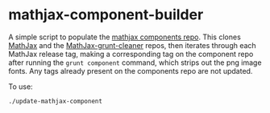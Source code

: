 # mathjax-component-builder

A simple script to populate the
[mathjax components repo](https://github.com/components/MathJax).
This clones [MathJax][] and the [MathJax-grunt-cleaner][] repos,
then iterates through each MathJax release tag,
making a corresponding tag on the component repo after running the `grunt component`
command, which strips out the png image fonts.
Any tags already present on the components repo are not updated.

To use:

    ./update-mathjax-component

[MathJax]: https://github.com/mathjax/MathJax
[MathJax-grunt-cleaner]: https://github.com/mathjax/MathJax-grunt-cleaner
